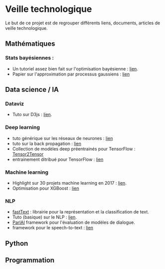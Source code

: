 # Veille technologique
Le but de ce projet est de regrouper différents liens, documents, articles de veille technologique.

## Mathématiques 

### Stats bayésiennes : 
* Un tutoriel assez bien fait sur l'optimisation bayésienne : [lien](http://haikufactory.com/files/bayopt.pdf).
* Papier sur l'approximation par processus gaussiens : [lien](http://mlg.eng.cam.ac.uk/zoubin/papers/aistats07localGP.pdf)

## Data science / IA
### Dataviz
* Tuto sur D3js : [lien](http://alignedleft.com/tutorials/d3).

### Deep learning
* tuto générique sur les réseaux de neurones : [lien](http://neuralnetworksanddeeplearning.com/chap1.html)
* tuto sur la back propagation : [lien](http://www.cl.cam.ac.uk/archive/mjcg/plans/Backpropagation.html)
* Collection de modèles deep préentrainés pour TensorFlow : [Tensor2Tensor](https://github.com/tensorflow/tensor2tensor?utm_source=mybridge&utm_medium=blog&utm_campaign=read_more)
* entrainement ditribué pour TensorFlow : [lien](https://github.com/uber/horovod?utm_source=mybridge&utm_medium=blog&utm_campaign=read_more)

### Machine learning
* Highlight sur 30 projets machine learning en 2017 : [lien](https://medium.mybridge.co/30-amazing-machine-learning-projects-for-the-past-year-v-2018-b853b8621ac7).
* Optimisation pour XGBoost : [lien](http://www.cl.cam.ac.uk/archive/mjcg/plans/Backpropagation.html)

### NLP
* [fastText](https://github.com/facebookresearch/fastText?utm_source=mybridge&utm_medium=blog&utm_campaign=read_more) : librairie pour la représentation et la classification de text.
* Tuto (basique) sur le NLP : [lien](https://blog.insightdatascience.com/how-to-solve-90-of-nlp-problems-a-step-by-step-guide-fda605278e4e).
* [ParlAI](https://github.com/facebookresearch/ParlAI?utm_source=mybridge&utm_medium=blog&utm_campaign=read_more) framework pour l'évaluation de modèles de dialogue.
* framework pour le speech-to-text : [lien](https://github.com/buriburisuri/speech-to-text-wavenet?utm_source=mybridge&utm_medium=blog&utm_campaign=read_more)

## Python

## Programmation
